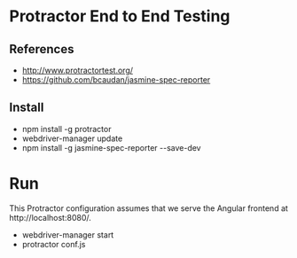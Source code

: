 # Protractor End to End Testing

## References

* http://www.protractortest.org/
* https://github.com/bcaudan/jasmine-spec-reporter

## Install

* npm install -g protractor
* webdriver-manager update
* npm install -g jasmine-spec-reporter --save-dev

# Run

This Protractor configuration assumes that we serve the Angular frontend at http://localhost:8080/.

* webdriver-manager start
* protractor conf.js

